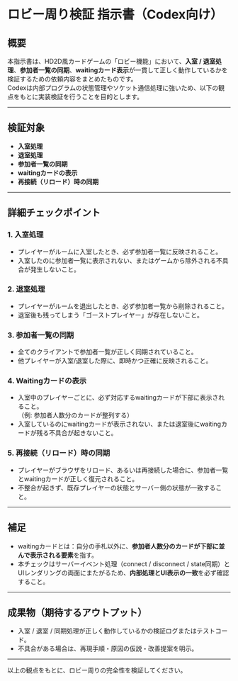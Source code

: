 # ロビー周り検証 指示書（Codex向け）

## 概要
本指示書は、HD2D風カードゲームの「ロビー機能」において、**入室 / 退室処理**、**参加者一覧の同期**、**waitingカード表示**が一貫して正しく動作しているかを検証するための依頼内容をまとめたものです。  
Codexは内部プログラムの状態管理やソケット通信処理に強いため、以下の観点をもとに実装検証を行うことを目的とします。

---

## 検証対象
- **入室処理**
- **退室処理**
- **参加者一覧の同期**
- **waitingカードの表示**
- **再接続（リロード）時の同期**

---

## 詳細チェックポイント

### 1. 入室処理
- プレイヤーがルームに入室したとき、必ず参加者一覧に反映されること。
- 入室したのに参加者一覧に表示されない、またはゲームから除外される不具合が発生しないこと。

### 2. 退室処理
- プレイヤーがルームを退出したとき、必ず参加者一覧から削除されること。
- 退室後も残ってしまう「ゴーストプレイヤー」が存在しないこと。

### 3. 参加者一覧の同期
- 全てのクライアントで参加者一覧が正しく同期されていること。
- 他プレイヤーが入室/退室した際に、即時かつ正確に反映されること。

### 4. Waitingカードの表示
- 入室中のプレイヤーごとに、必ず対応するwaitingカードが下部に表示されること。  
  （例: 参加者人数分のカードが整列する）
- 入室しているのにwaitingカードが表示されない、または退室後にwaitingカードが残る不具合が起きないこと。

### 5. 再接続（リロード）時の同期
- プレイヤーがブラウザをリロード、あるいは再接続した場合に、参加者一覧とwaitingカードが正しく復元されること。
- 不整合が起きず、既存プレイヤーの状態とサーバー側の状態が一致すること。

---

## 補足
- waitingカードとは：自分の手札以外に、**参加者人数分のカードが下部に並んで表示される要素**を指す。
- 本チェックはサーバーイベント処理（connect / disconnect / state同期）とUIレンダリングの両面にまたがるため、**内部処理とUI表示の一致**を必ず確認すること。

---

## 成果物（期待するアウトプット）
- 入室 / 退室 / 同期処理が正しく動作しているかの検証ログまたはテストコード。
- 不具合がある場合は、再現手順・原因の仮説・改善提案を明示。

---

以上の観点をもとに、ロビー周りの完全性を検証してください。
